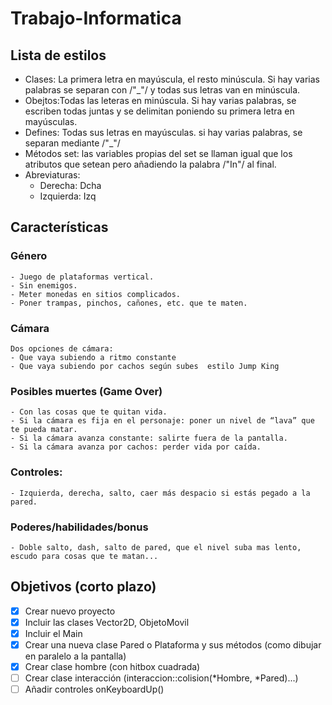 # Trabajo-Informatica

  ## Lista de estilos
  - Clases: La primera letra en mayúscula, el resto minúscula. Si hay varias palabras se separan con /"_"/ y todas sus letras van en minúscula.
  - Obejtos:Todas las leteras en minúscula. Si hay varias palabras, se escriben todas juntas y se delimitan poniendo su primera letra en mayúsculas.
  - Defines: Todas sus letras en mayúsculas. si hay varias palabras, se separan mediante /"_"/
  - Métodos set: las variables propias del set se llaman igual que los atributos que setean pero añadiendo la palabra /"In"/ al final.
  - Abreviaturas:
    - Derecha: Dcha
    - Izquierda: Izq

  ## Características
   ### Género
    - Juego de plataformas vertical.
    - Sin enemigos.
    - Meter monedas en sitios complicados.
    - Poner trampas, pinchos, cañones, etc. que te maten.
   ### Cámara     
    Dos opciones de cámara:
    - Que vaya subiendo a ritmo constante 
    - Que vaya subiendo por cachos según subes  estilo Jump King
   ### Posibles muertes (Game Over)
    - Con las cosas que te quitan vida.
    - Si la cámara es fija en el personaje: poner un nivel de “lava” que te pueda matar.     
    - Si la cámara avanza constante: salirte fuera de la pantalla.
    - Si la cámara avanza por cachos: perder vida por caída.
   ### Controles:
    - Izquierda, derecha, salto, caer más despacio si estás pegado a la pared.
   ### Poderes/habilidades/bonus
    - Doble salto, dash, salto de pared, que el nivel suba mas lento, escudo para cosas que te matan...
    
## Objetivos (corto plazo)
- [X] Crear nuevo proyecto
- [X] Incluir las clases Vector2D, ObjetoMovil
- [X] Incluir el Main
- [X] Crear una nueva clase Pared o Plataforma y sus métodos (como dibujar en paralelo a la pantalla)
- [X] Crear clase hombre (con hitbox cuadrada)
- [ ] Crear clase interacción (interaccion::colision(*Hombre, *Pared)...)
- [ ] Añadir controles onKeyboardUp() 
